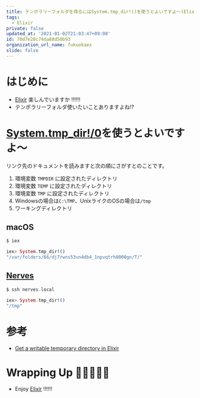 ```yaml
---
title: テンポラリーフォルダを得るにはSystem.tmp_dir!()を使うとよいですよ〜(Elixir)
tags:
  - Elixir
private: false
updated_at: '2021-01-02T21:03:47+09:00'
id: 70d7e28c74da88d50b93
organization_url_name: fukuokaex
slide: false
---
```

# はじめに
- [Elixir](https://elixir-lang.org/) 楽しんでいますか :bangbang::bangbang::bangbang:
- テンポラリーフォルダ使いたいことありますよね:interrobang:

# [System.tmp_dir!/0](https://hexdocs.pm/elixir/System.html#tmp_dir!/0)を使うとよいですよ〜

リンク先のドキュメントを読みますと次の順にさがすとのことです。

1. 環境変数 `TMPDIR` に設定されたディレクトリ
2. 環境変数 `TEMP` に設定されたディレクトリ
3. 環境変数 `TMP` に設定されたディレクトリ
4. Windowsの場合は`C:\TMP`、UnixライクのOSの場合は`/tmp`
5. ワーキングディレクトリ

## macOS
```elixir
$ iex

iex> System.tmp_dir!()
"/var/folders/66/dj7rwns53vn4db4_1npvqtrh0000gn/T/"
```

## [Nerves](https://www.nerves-project.org/)
```elixir
$ ssh nerves.local

iex> System.tmp_dir!()
"/tmp"
```

# 参考
- [Get a writable temporary directory in Elixir](https://til.hashrocket.com/posts/8rkl48vqmc-get-a-writable-temporary-directory-in-elixir)

# Wrapping Up 🎍🎍🎍🎍🎍
- Enjoy [Elixir](https://elixir-lang.org/) :bangbang::bangbang::bangbang:
